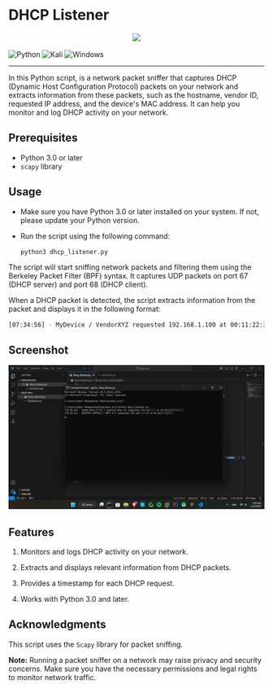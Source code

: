 # DHCP Listener

<p align="center">
  <img src="assets/data-server.ico" />
</p>

![Python](https://img.shields.io/badge/python-3670A0?style=for-the-badge&logo=python&logoColor=ffdd54)  ![Kali](https://img.shields.io/badge/Kali-268BEE?style=for-the-badge&logo=kalilinux&logoColor=white)  ![Windows](https://img.shields.io/badge/Windows-0078D4.svg?style=for-the-badge&logo=Windows&logoColor=white)

<hr />
In this Python script, is a network packet sniffer that captures DHCP (Dynamic Host Configuration Protocol) packets on your network and extracts information from these packets, such as the hostname, vendor ID, requested IP address, and the device's MAC address. It can help you monitor and log DHCP activity on your network.

## Prerequisites
- Python 3.0 or later
- `scapy` library

## Usage
- Make sure you have Python 3.0 or later installed on your system. If not, please update your Python version.

- Run the script using the following command:

    ```shell
    python3 dhcp_listener.py
    ```

The script will start sniffing network packets and filtering them using the Berkeley Packet Filter (BPF) syntax. It captures UDP packets on port 67 (DHCP server) and port 68 (DHCP client).

When a DHCP packet is detected, the script extracts information from the packet and displays it in the following format:

```bash
[07:34:56] - MyDevice / VendorXYZ requested 192.168.1.100 at 00:11:22:33:44:55
```

## Screenshot
![](screenshot/Screenshot_2023-11-02_025702.png)

## Features
1. Monitors and logs DHCP activity on your network.

2. Extracts and displays relevant information from DHCP packets.

3. Provides a timestamp for each DHCP request.

4. Works with Python 3.0 and later.

## Acknowledgments
This script uses the `Scapy` library for packet sniffing.

**Note:** Running a packet sniffer on a network may raise privacy and security concerns. Make sure you have the necessary permissions and legal rights to monitor network traffic.
